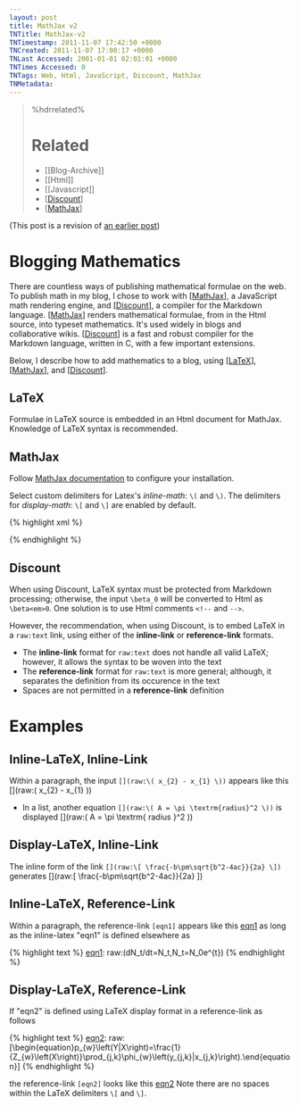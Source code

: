 ```yaml
---
layout: post
title: MathJax v2
TNTitle: MathJax-v2
TNTimestamp: 2011-11-07 17:42:50 +0000
TNCreated: 2011-11-07 17:00:17 +0000
TNLast Accessed: 2001-01-01 02:01:01 +0000
TNTimes Accessed: 0
TNTags: Web, Html, JavaScript, Discount, MathJax
TNMetadata:
---
```



>%hdrrelated%
># Related
> * [[Blog-Archive]]
> * [[Html]]
> * [[Javascript]]
> * [[Discount]]
> * [[MathJax]]

(This post is a revision of [an earlier post](http://stuartjandrews.blogspot.com/2011/03/mathjax_1031.html))

# Blogging Mathematics

There are countless ways of publishing mathematical formulae on the web.  To publish math in my blog, I chose to work with [[MathJax]], a JavaScript math rendering engine, and [[Discount]], a compiler for the Markdown language.  [[MathJax]] renders mathematical formulae, from in the Html source, into typeset mathematics.  It's used widely in blogs and collaborative wikis.  [[Discount]] is a fast and robust compiler for the Markdown language, written in C, with a few important extensions.

Below, I describe how to add mathematics to a blog, using [[LaTeX]], [[MathJax]], and [[Discount]].

[LaTeX]: http://www.latex-project.org/
[MathJax]: http://www.mathjax.org/
[Discount]: http://www.pell.portland.or.us/~orc/Code/discount/

## LaTeX 

Formulae in LaTeX source is embedded in an Html document for MathJax.  Knowledge of LaTeX syntax is recommended.

## MathJax

Follow [MathJax documentation](http://www.mathjax.org/docs) to configure your installation.

Select custom delimiters for Latex's *inline-math*: `\(` and `\)`.  The delimiters for *display-math*: `\[` and `\]` are enabled by default.

{% highlight xml %}
<script type='text/javascript' src='http://cdn.mathjax.org/mathjax/latest/MathJax.js?config=TeX-AMS_HTML'>
  MathJax.Hub.Config({
    extensions: ["tex2jax.js","MathMenu.js","MathZoom.js"],
    jax:        ["input/TeX","output/HTML-CSS"],
    tex2jax:    { inlineMath: [["\\(","\\)"]] },
    TeX:        { extensions: ["AMSmath.js","AMSsymbols.js","noErrors.js","noUndefined.js"] }
  });
</script>
{% endhighlight %}

## Discount

When using Discount, LaTeX syntax must be protected from Markdown processing; otherwise, the input `\beta_0` will be converted to Html as `\beta<em>0`.  One solution is to use Html comments `<!--` and `-->`.

However, the recommendation, when using Discount, is to embed LaTeX in a `raw:text` link, using either of the __inline-link__ or __reference-link__ formats.

 * The __inline-link__ format for `raw:text` does not handle all valid LaTeX; however, it allows the syntax to be woven into the text
 * The __reference-link__ format for `raw:text` is more general; although, it separates the definition from its occurence in the text
 * Spaces are not permitted in a __reference-link__ definition

# Examples

## Inline-LaTeX, Inline-Link

Within a paragraph, the input `[](raw:\( x_{2} - x_{1} \))` appears like this [](raw:\( x_{2} - x_{1} \))

 * In a list, another equation `[](raw:\( A = \pi \textrm{radius}^2 \))` is displayed [](raw:\( A = \pi \textrm{ radius }^2 \))

## Display-LaTeX, Inline-Link

The inline form of the link `[](raw:\[ \frac{-b\pm\sqrt{b^2-4ac}}{2a} \])` generates [](raw:\[ \frac{-b\pm\sqrt{b^2-4ac}}{2a} \])


## Inline-LaTeX, Reference-Link

[eqn1]: raw:\(dN_t/dt=N_t,N_t=N_0e^{t}\)
[eqn2]: raw:\[\begin{equation}p_{w}\left(Y|X\right)=\frac{1}{Z_{w}\left(X\right)}\prod_{j,k}\phi_{w}\left(y_{j,k}|x_{j,k}\right).\end{equation}\]

Within a paragraph, the reference-link `[eqn1]` appears like this [eqn1] as long as the inline-latex "eqn1" is defined elsewhere as

{% highlight text %}
[eqn1]: raw:\(dN_t/dt=N_t,N_t=N_0e^{t}\)
{% endhighlight %}

## Display-LaTeX, Reference-Link

If "eqn2" is defined using LaTeX display format in a reference-link as follows

{% highlight text %}
[eqn2]: raw:\[\begin{equation}p_{w}\left(Y|X\right)=\frac{1}{Z_{w}\left(X\right)}\prod_{j,k}\phi_{w}\left(y_{j,k}|x_{j,k}\right).\end{equation}\]
{% endhighlight %}

the reference-link `[eqn2]` looks like this [eqn2]  Note there are no spaces within the LaTeX delimiters `\[` and `\]`.



